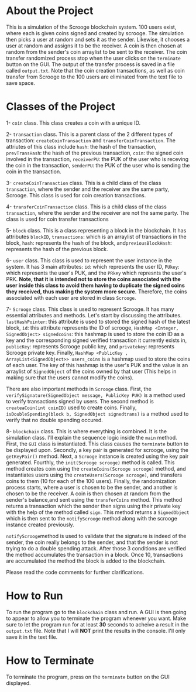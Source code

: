 # About the Project

This is a simulation of the Scrooge blockchain system. 100 users exist, where each is given coins signed and created by scrooge. The simulation then picks a user at random and sets it as the sender. Likewise, it chooses a user at random and assigns it to be the receiver. A coin is then chosen at random from the sender's coin arraylist to be sent to the receiver. The coin transfer randomized process stop when the user clicks on the `terminate` button on the GUI. The output of the transfer process is saved in a file called `output.txt`. Note that the coin creation transactions, as well as coin transfer from Scrooge to the 100 users are eliminated from the text file to save space. 

# Classes of the Project

1-  `coin` class. This class creates a coin with a unique ID.

2- `transaction` class. This is a parent class of the 2 different types of transaction: `createCoinTransaction` and `transferCoinTransaction`. The attriutes of this class include `hash`: the hash of the transaction, `prevTransHash`: the hash of the previous transaction, `coin`: the signed coin involved in the transaction, `receiverPU`: the PUK of the user who is receving the coin in the transaction, `senderPU`: the PUK of the user who is sending the coin in the transaction.

3- `createCoinTransaction` class. This is a child class of the class `transaction`, where the sender and the receiver are the same party, Scrooge. This class is used for coin creation transactions.

4- `transferCoinTransaction` class. This is a child class of the class `transaction`, where the sender and the receiver are not the same party. The class is used for coin transfer transactions

5- `block` class. This is a class representing a block in the blockchain. It has attributes `blockID`, `transactions`: which is an arraylist of transactions in the block,  `hash`: represents the hash of the block, and`previousBlockHash`: represents the hash of the previous block.

6- `user` class. This class is used to represent the user instance in the system. It has 3 main attributes: `id`: which represents the user ID, `PUkey`: which represents the user's PUK, and the `PRkey` which represnts the user's PRK. **Note, that it is intended not to store the coins associated with the user inside this class to avoid them having to duplicate the signed coins they received, thus making the system more secure.** Therefore, the coins associated with each user are stored in class `Scrooge`.

7- `Scrooge` class. This class is used to represent Scrooge. It has many essential attributes and methods. Let's start by discussing the attributes. `lastHashPointer`: this attribute is used to stored the signed hash of the latest block, `id`: this attribute represents the ID of scrooge, `HashMap <Integer, SignedObject> signedcoins`: this hashmap is used to store the coin ID as a key and the corresponding signed verified transaction it currently exists in, `publicKey`: represents Scrooge public key, and `privatekey`: represents Scrooge private key. Finally, `HashMap <PublicKey ,  ArrayList<SignedObject>> users_coins` is a hashmap used to store the coins of each user. The key of this hashmap is the user's PUK and the value is an arraylist of `SignedObject` of the coins owned by that user (This helps in making sure that the users cannot modify the coins). 

There are also important methods in `Scrooge` class. First, the `verifySignature(SignedObject message, PublicKey PUK)` is a method used to verify transactions signed by users. The second method is  `createaCoin(int coinID)` used to create coins. Finally, `isDoubleSpending(block b, SignedObject signedtrans)` is a method used to verify that no double spending occured.

8- `blockchain` class. This is where everything is combined. It is the simulation class. I'll explain the sequence logic inside the `main` method. First, the `GUI` class is instantiated. This class causes the `terminate` button to be displayed upon. Secondly, a key pair is generated for scrooge, using the `getKeyPair()` method. Next, a `Scrooge` instance is created using the key pair generated. Fourthly, the `init(Scrooge scrooge)` method is called. This method creates coin using the `createCoins(Scrooge scrooge)` method, and instantiates users using the `createUsers(Scrooge scrooge)`, and transfers coins to them (10  for each of the 100 users).	 Finally, the randomization process starts, where a user is chosen to be the sender, and another is chosen to be the receiver. A coin is then chosen at random from the sender's balance,and sent using the `transferCoins` method. This method returns a transaction which the sender then signs using their private key with the help of the method called	`sign`. This method returns a `SignedObject` which is then sent to the `notifyScrooge` method along with the scrooge instance created previously.

`notifyScrooge`method is used to validate that the signature is indeed of the sender, the coin really belongs to the sender, and that the sender is not trying to do a double spending attack. After those 3 conditions are verified the method accumulates the transaction in a block. Once 10, transactions are accumulated the method the block is added to the blockchain. 

Please read the code comments for further clarifications.


# How to Run

To run the program go to the `blockchain` class and run. A GUI is then going to appear to allow you to terminate the program whenever you want. Make sure to let the program run for at least **30** seconds to acheive a result in the `output.txt` file. Note that I will **NOT** print the results in the console. I'll only save it in the text file.

# How to Terminate
To terminate the program, press on the `terminate` button on the GUI displayed.

